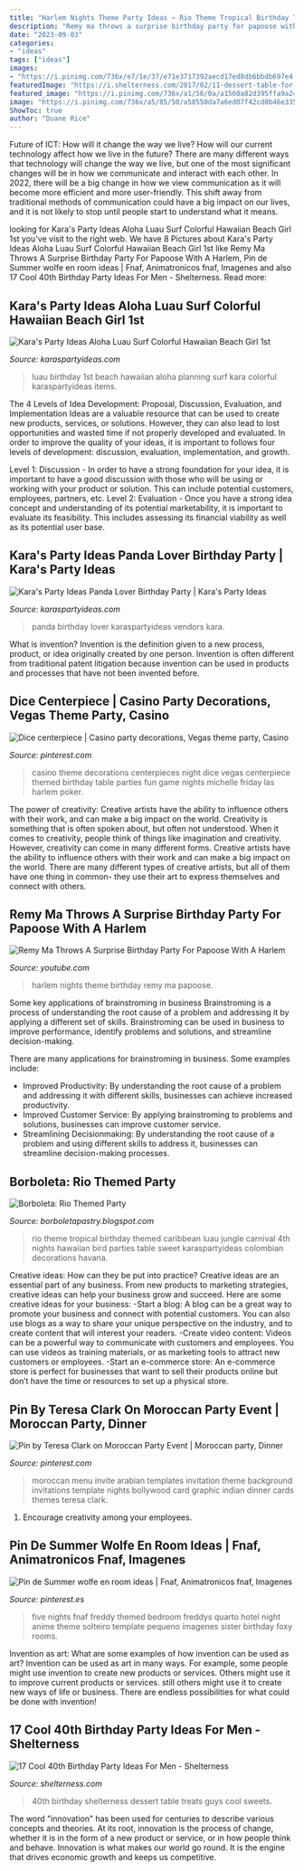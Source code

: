 ```yaml
---
title: "Harlem Nights Theme Party Ideas ~ Rio Theme Tropical Birthday Themed Caribbean Luau Jungle Carnival 4th Nights Hawaiian Bird Parties Table Sweet Karaspartyideas Colombian Decorations Havana"
description: "Remy ma throws a surprise birthday party for papoose with a harlem"
date: "2023-09-03"
categories:
- "ideas"
tags: ["ideas"]
images:
- "https://i.pinimg.com/736x/e7/1e/37/e71e3717392aecd17ed8db6bbdb697e4.jpg"
featuredImage: "https://i.shelterness.com/2017/02/11-dessert-table-for-a-Las-Vegas-inspired-40th-B-day-party.jpg"
featured_image: "https://i.pinimg.com/736x/a1/56/0a/a1560a82d395ffa9a247ac1b7685e5ce--casino-decorations-casino-theme-party-decorations-centerpieces.jpg"
image: "https://i.pinimg.com/736x/a5/85/50/a58550da7a6ed07f42cd0b46e335c19e--graphic-design-templates-moroccan-party.jpg"
ShowToc: true
author: "Duane Rice"
---
```



Future of ICT: How will it change the way we live?
How will our current technology affect how we live in the future? 
There are many different ways that technology will change the way we live, but one of the most significant changes will be in how we communicate and interact with each other. In 2022, there will be a big change in how we view communication as it will become more efficient and more user-friendly. This shift away from traditional methods of communication could have a big impact on our lives, and it is not likely to stop until people start to understand what it means.

	

		
looking for Kara&#039;s Party Ideas Aloha Luau Surf Colorful Hawaiian Beach Girl 1st you've visit to the right web. We have 8 Pictures about Kara&#039;s Party Ideas Aloha Luau Surf Colorful Hawaiian Beach Girl 1st like Remy Ma Throws A Surprise Birthday Party For Papoose With A Harlem, Pin de Summer wolfe en room ideas | Fnaf, Animatronicos fnaf, Imagenes and also 17 Cool 40th Birthday Party Ideas For Men - Shelterness. Read more:
		
    
## Kara&#039;s Party Ideas Aloha Luau Surf Colorful Hawaiian Beach Girl 1st

<img loading=lazy src="https://www.karaspartyideas.com/wp-content/uploads/2012/10/546255_512763032087023_1544980263_n_600x900.jpg" onerror="this.onerror=null;this.src='https://tse1.mm.bing.net/th?id=OIP.6w73ROpF0bmOEAA94OILeAHaLH&amp;pid=15.1';" alt="Kara&#039;s Party Ideas Aloha Luau Surf Colorful Hawaiian Beach Girl 1st">

_Source: karaspartyideas.com_

>luau birthday 1st beach hawaiian aloha planning surf kara colorful karaspartyideas items. 

	

The 4 Levels of Idea Development: Proposal, Discussion, Evaluation, and Implementation
Ideas are a valuable resource that can be used to create new products, services, or solutions. However, they can also lead to lost opportunities and wasted time if not properly developed and evaluated.
In order to improve the quality of your ideas, it is important to follows four levels of development: discussion, evaluation, implementation, and growth.

Level 1: Discussion - In order to have a strong foundation for your idea, it is important to have a good discussion with those who will be using or working with your product or solution. This can include potential customers, employees, partners, etc. Level 2: Evaluation - Once you have a strong idea concept and understanding of its potential marketability, it is important to evaluate its feasibility. This includes assessing its financial viability as well as its potential user base.

    
## Kara&#039;s Party Ideas Panda Lover Birthday Party | Kara&#039;s Party Ideas

<img loading=lazy src="https://karaspartyideas.com/wp-content/uploads/2018/01/Panda-Lover-Birthday-Party-via-Karas-Party-Ideas-KarasPartyIdeas.com4_.jpg" onerror="this.onerror=null;this.src='https://tse3.mm.bing.net/th?id=OIP.WjrL-tr-xUE3gksd2svbeQHaLL&amp;pid=15.1';" alt="Kara&#039;s Party Ideas Panda Lover Birthday Party | Kara&#039;s Party Ideas">

_Source: karaspartyideas.com_

>panda birthday lover karaspartyideas vendors kara. 

	

What is invention?
Invention is the definition given to a new process, product, or idea originally created by one person. Invention is often different from traditional patent litigation because invention can be used in products and processes that have not been invented before.

    
## Dice Centerpiece | Casino Party Decorations, Vegas Theme Party, Casino

<img loading=lazy src="https://i.pinimg.com/736x/a1/56/0a/a1560a82d395ffa9a247ac1b7685e5ce--casino-decorations-casino-theme-party-decorations-centerpieces.jpg" onerror="this.onerror=null;this.src='https://tse4.mm.bing.net/th?id=OIP.WmprvGSa9-U9E8hNHJrkuwEKEs&amp;pid=15.1';" alt="Dice centerpiece | Casino party decorations, Vegas theme party, Casino">

_Source: pinterest.com_

>casino theme decorations centerpieces night dice vegas centerpiece themed birthday table parties fun game nights michelle friday las harlem poker. 

	

The power of creativity: Creative artists have the ability to influence others with their work, and can make a big impact on the world.
Creativity is something that is often spoken about, but often not understood. When it comes to creativity, people think of things like imagination and creativity. However, creativity can come in many different forms. Creative artists have the ability to influence others with their work and can make a big impact on the world. There are many different types of creative artists, but all of them have one thing in common- they use their art to express themselves and connect with others.

    
## Remy Ma Throws A Surprise Birthday Party For Papoose With A Harlem

<img loading=lazy src="https://i.ytimg.com/vi/yaDl3O3UvGQ/maxresdefault.jpg" onerror="this.onerror=null;this.src='https://tse3.mm.bing.net/th?id=OIP._jKvM-Rs7eUpnRByl35yxQHaEK&amp;pid=15.1';" alt="Remy Ma Throws A Surprise Birthday Party For Papoose With A Harlem">

_Source: youtube.com_

>harlem nights theme birthday remy ma papoose. 

	

Some key applications of brainstroming in business
Brainstroming is a process of understanding the root cause of a problem and addressing it by applying a different set of skills. Brainstroming can be used in business to improve performance, identify problems and solutions, and streamline decision-making.

There are many applications for brainstroming in business. Some examples include: 

- Improved Productivity: By understanding the root cause of a problem and addressing it with different skills, businesses can achieve increased productivity.
- Improved Customer Service: By applying brainstroming to problems and solutions, businesses can improve customer service.
- Streamlining Decisionmaking: By understanding the root cause of a problem and using different skills to address it, businesses can streamline decision-making processes.

    
## Borboleta: Rio Themed Party

<img loading=lazy src="http://www.karaspartyideas.com/wp-content/uploads/2012/06/301792_297076123720054_820311155_n_600x898.jpg" onerror="this.onerror=null;this.src='https://tse1.mm.bing.net/th?id=OIP.gRNms9EqEFCPEHGpX3fVrQHaLF&amp;pid=15.1';" alt="Borboleta: Rio Themed Party">

_Source: borboletapastry.blogspot.com_

>rio theme tropical birthday themed caribbean luau jungle carnival 4th nights hawaiian bird parties table sweet karaspartyideas colombian decorations havana. 

	

Creative ideas: How can they be put into practice?
Creative ideas are an essential part of any business. From new products to marketing strategies, creative ideas can help your business grow and succeed. Here are some creative ideas for your business: 
-Start a blog: A blog can be a great way to promote your business and connect with potential customers. You can also use blogs as a way to share your unique perspective on the industry, and to create content that will interest your readers. 
-Create video content: Videos can be a powerful way to communicate with customers and employees. You can use videos as training materials, or as marketing tools to attract new customers or employees. 
-Start an e-commerce store: An e-commerce store is perfect for businesses that want to sell their products online but don’t have the time or resources to set up a physical store.

    
## Pin By Teresa Clark On Moroccan Party Event | Moroccan Party, Dinner

<img loading=lazy src="https://i.pinimg.com/736x/a5/85/50/a58550da7a6ed07f42cd0b46e335c19e--graphic-design-templates-moroccan-party.jpg" onerror="this.onerror=null;this.src='https://tse3.mm.bing.net/th?id=OIP.wJM2PtJK3Szitku7JPXMKgHaKX&amp;pid=15.1';" alt="Pin by Teresa Clark on Moroccan Party Event | Moroccan party, Dinner">

_Source: pinterest.com_

>moroccan menu invite arabian templates invitation theme background invitations template nights bollywood card graphic indian dinner cards themes teresa clark. 

	

1. Encourage creativity among your employees.

    
## Pin De Summer Wolfe En Room Ideas | Fnaf, Animatronicos Fnaf, Imagenes

<img loading=lazy src="https://i.pinimg.com/736x/e7/1e/37/e71e3717392aecd17ed8db6bbdb697e4.jpg" onerror="this.onerror=null;this.src='https://tse1.mm.bing.net/th?id=OIP.m8nuwxl2YsBBLBGy8p-xPAHaJ3&amp;pid=15.1';" alt="Pin de Summer wolfe en room ideas | Fnaf, Animatronicos fnaf, Imagenes">

_Source: pinterest.es_

>five nights fnaf freddy themed bedroom freddys quarto hotel night anime theme solteiro template pequeno imagenes sister birthday foxy rooms. 

	

Invention as art: What are some examples of how invention can be used as art?
Invention can be used as art in many ways. For example, some people might use invention to create new products or services. Others might use it to improve current products or services. still others might use it to create new ways of life or business. There are endless possibilities for what could be done with invention!

    
## 17 Cool 40th Birthday Party Ideas For Men - Shelterness

<img loading=lazy src="https://i.shelterness.com/2017/02/11-dessert-table-for-a-Las-Vegas-inspired-40th-B-day-party.jpg" onerror="this.onerror=null;this.src='https://tse4.mm.bing.net/th?id=OIP.nmd-romxROpBAQEhVG_icQHaKh&amp;pid=15.1';" alt="17 Cool 40th Birthday Party Ideas For Men - Shelterness">

_Source: shelterness.com_

>40th birthday shelterness dessert table treats guys cool sweets. 

	

The word "innovation" has been used for centuries to describe various concepts and theories. At its root, innovation is the process of change, whether it is in the form of a new product or service, or in how people think and behave. Innovation is what makes our world go round. It is the engine that drives economic growth and keeps us competitive.

